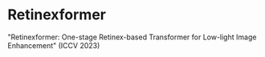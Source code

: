 # Retinexformer
"Retinexformer: One-stage Retinex-based Transformer for Low-light Image Enhancement" (ICCV 2023)
